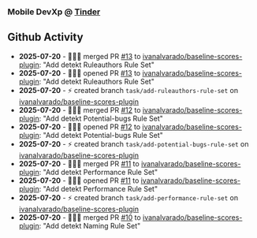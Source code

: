 ### Mobile DevXp @ [Tinder](https://medium.com/tinder)

## Github Activity
- **2025-07-20** - 🧑🏻‍💻 merged PR [#13](https://github.com/ivanalvarado/baseline-scores-plugin/pull/13) to [ivanalvarado/baseline-scores-plugin](https://github.com/ivanalvarado/baseline-scores-plugin): "Add detekt Ruleauthors Rule Set"
- **2025-07-20** - 🧑🏻‍💻 opened PR [#13](https://github.com/ivanalvarado/baseline-scores-plugin/pull/13) to [ivanalvarado/baseline-scores-plugin](https://github.com/ivanalvarado/baseline-scores-plugin): "Add detekt Ruleauthors Rule Set"
- **2025-07-20** - ⚡️ created branch `task/add-ruleauthors-rule-set` on [ivanalvarado/baseline-scores-plugin](https://github.com/ivanalvarado/baseline-scores-plugin)
- **2025-07-20** - 🧑🏻‍💻 merged PR [#12](https://github.com/ivanalvarado/baseline-scores-plugin/pull/12) to [ivanalvarado/baseline-scores-plugin](https://github.com/ivanalvarado/baseline-scores-plugin): "Add detekt Potential-bugs Rule Set"
- **2025-07-20** - 🧑🏻‍💻 opened PR [#12](https://github.com/ivanalvarado/baseline-scores-plugin/pull/12) to [ivanalvarado/baseline-scores-plugin](https://github.com/ivanalvarado/baseline-scores-plugin): "Add detekt Potential-bugs Rule Set"
- **2025-07-20** - ⚡️ created branch `task/add-potential-bugs-rule-set` on [ivanalvarado/baseline-scores-plugin](https://github.com/ivanalvarado/baseline-scores-plugin)
- **2025-07-20** - 🧑🏻‍💻 merged PR [#11](https://github.com/ivanalvarado/baseline-scores-plugin/pull/11) to [ivanalvarado/baseline-scores-plugin](https://github.com/ivanalvarado/baseline-scores-plugin): "Add detekt Performance Rule Set"
- **2025-07-20** - 🧑🏻‍💻 opened PR [#11](https://github.com/ivanalvarado/baseline-scores-plugin/pull/11) to [ivanalvarado/baseline-scores-plugin](https://github.com/ivanalvarado/baseline-scores-plugin): "Add detekt Performance Rule Set"
- **2025-07-20** - ⚡️ created branch `task/add-performance-rule-set` on [ivanalvarado/baseline-scores-plugin](https://github.com/ivanalvarado/baseline-scores-plugin)
- **2025-07-20** - 🧑🏻‍💻 merged PR [#10](https://github.com/ivanalvarado/baseline-scores-plugin/pull/10) to [ivanalvarado/baseline-scores-plugin](https://github.com/ivanalvarado/baseline-scores-plugin): "Add detekt Naming Rule Set"